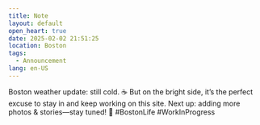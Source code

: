 ```yaml
---
title: Note
layout: default
open_heart: true
date: 2025-02-02 21:51:25
location: Boston
tags: 
  - Announcement
lang: en-US
---
```


Boston weather update: still cold. ☕ But on the bright side, it’s the perfect excuse to stay in and keep working on this site. Next up: adding more photos & stories—stay tuned! 🚀 #BostonLife #WorkInProgress
